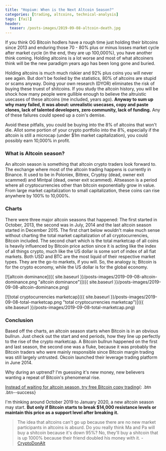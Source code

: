 ```yaml
---
title: "Hopium: When is the Next Altcoin Season?"
categories: [trading, altcoins, technical-analysis]
tags: [fail]
header:
  teaser: /posts-images/2019-09-08-altcoin-death.jpg
---
```


If you think OG Bitcoin hodlers have a rough time just holding their bitcoins since 2013 and enduring those 70 - 80% plus or minus losses market cycle after
market cycle (in the end, they are up 100,000%), you have another think coming. Holding altcoins is a lot worse and most of what altcoiners think will be 
the new paradigm years ago has been long gone and buried. 

Holding altcoins is much much riskier and 92% plus coins you will never see again. But don't be fooled by the statistics, 80% of altcoins are stupid or scams anyway.
Doing your own research (DYOR) eliminates the risk of buying these truest of shitcoins. If you study the altcoin history, you will be shock how many people
were gullible enough to believe the altruistic usecases of these altcoins (me included, years ago). **Anyway to sum up why many failed, it was about: unrealistic
usecases, copy and paste clones, lack of talented developers, zero community, lack of funding.** Any of these failures could speed up a coin's demise.

Avoid these pitfalls, you could be buying into the 8% of altcoins that won't die. Allot some portion of your crypto portfolio into the 8%, especially if the 
altcoin is still a microcap (under $1m market capitalization), you could possibly earn 10,000% in profit.

### What is Altcoin season?

An altcoin season is something that altcoin crypto traders look forward to. The exchange where most of the altcoin trading happens is currently in Binance. 
It used to be in Poloniex, Bittrex, Cryptsy (dead, owner exit scammed) and Mintpal (dead, owner exit scammed). Altseason is a period where all cryptocurrencies
other than bitcoin exponentially grow in value. From large market capitalization to small capitalization, these coins can rise anywhere by 100% to 10,000%.

### Charts

There were three major altcoin seasons that happened: The first started in October, 2013, the second was in July, 2014 and the last altcoin season started in
December 2015. The first chart below wouldn't make much sense without charting the total market capitalization of all cryptocurrencies, Bitcoin included.
The second chart which is the total marketcap of all coins is heavily influenced by Bitcoin price action since it is acting like the index of all things 
crypto, much like the US dollar is some sort of index of all fiat markets. Both USD and BTC are the most liquid of their respective market types. They are the
go-to markets, if you will. So, the analogy is; Bitcoin is for the crypto economy, while the US dollar is for the global economy.

[![altcoin dominance]({{ site.baseurl }}/posts-images/2019-09-08-altcoin-dominance.png "altcoin dominance")]({{ site.baseurl }}/posts-images/2019-09-08-altcoin-dominance.png)

[![total cryptocurrencies marketcap]({{ site.baseurl }}/posts-images/2019-09-08-total-marketcap.png "total cryptocurrencies marketcap")]({{ site.baseurl }}/posts-images/2019-09-08-total-marketcap.png)

### Conclusion

Based off the charts, an altcoin season starts when Bitcoin is in an obvious bullrun. Just check out the start and end periods, how they line up perfectly to
the rise of the crypto marketcap. A Bitcoin bullrun happened on the first and last season, the second one was a fluke, because it was probably the Bitcoin 
traders who were mainly responsible since Bitcoin margin trading was still largely untrusted. Okcoin launched their leverage trading platform in June 2014. 

Why during an uptrend? I'm guessing it's new money, new believers wanting a repeat of Bitcoin's phenomenal rise.

[Instead of waiting for altcoin season, try free Bitcoin copy trading](/copy-my-trades/){: .btn .btn--success} 

I'm thinking around October 2019 to January 2020, a new altcoin season may start. **But only if Bitcoin starts to break $14,000 resistance levels or maintain
this price as a support level after breaking it.**

> The idea that altcoins can't go up because there are no new market participants in altcoins is absurd. Do you really think Ma and Pa will buy a shitcoin 
because it's down 95%? No, they'll buy a shitcoin that is up 1000% because their friend doubled his money with it. - [CryptoDonAlt](https://twitter.com/CryptoDonAlt/status/1170106684095815680)